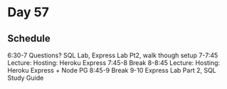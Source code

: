 # Day 57

## Schedule

6:30-7 Questions? SQL Lab, Express Lab Pt2, walk though setup
7-7:45 Lecture: Hosting: Heroku Express
7:45-8 Break
8-8:45 Lecture: Hosting: Heroku Express + Node PG
8:45-9 Break
9-10   Express Lab Part 2, SQL Study Guide
